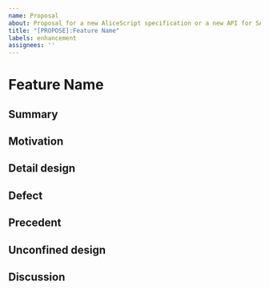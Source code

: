 ```yaml
---
name: Proposal
about: Proposal for a new AliceScript specification or a new API for SAIM
title: "[PROPOSE]:Feature Name"
labels: enhancement
assignees: ''
---
```


<!--
If you are proposing a new language feature, please complete each item in this template.
For each item, research and describe the syntax, purpose, and impact of the feature on the current specification.
If existing documentation needs to be updated for this feature, please specify the specific documentation.
-->
# Feature Name

## Summary

<!-- Brief description of new features -->

## Motivation

<!-- Why are we introducing this new feature, when will it be useful, and what results can we expect? -->

## Detail design

<!--
Please describe the design of the new feature in sufficient detail so that users of AliceScript can understand it and developers can implement it, and give examples of how the feature will be used.
We would appreciate it if you could include links to existing documentation to help us identify where we need to implement this feature.
-->

## Defect

<!-- Any disadvantages or problems that may result from the introduction of this feature  -->

## Precedent

<!--
Check to see if a similar proposal has not been made before and give a link if it has.
Also summarize why the precedent was rejected or passed over if it was.
-->

## Unconfined design

<!-- Detailed specification design yet to be finalized -->

## Discussion
<!-- Please post a link to the Disucussion and other minutes that were involved in deciding on this feature. -->
